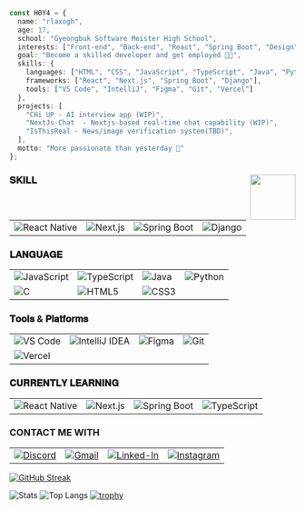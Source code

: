 ```ts
const H0Y4 = {
  name: "rlaxogh",
  age: 17,
  school: "Gyeongbuk Software Meister High School",
  interests: ["Front-end", "Back-end", "React", "Spring Boot", "Design", "AI", "Real-time apps"],
  goal: "Become a skilled developer and get employed 👨‍💻",
  skills: {
    languages: ["HTML", "CSS", "JavaScript", "TypeScript", "Java", "Python", "C", "Styled-components"],
    frameworks: ["React", "Next.js", "Spring Boot", "Django"],
    tools: ["VS Code", "IntelliJ", "Figma", "Git", "Vercel"]
  },
  projects: [
    "CHi UP - AI interview app (WIP)",
    "NextJs-Chat  - Nextjs-based real-time chat capability (WIP)",
    "IsThisReal - News/image verification system(TBD)",
  ],
  motto: "More passionate than yesterday 🌱"
};
```
### 𝐒𝐊𝐈𝐋𝐋 <img src="https://peppy-melba-47ed98.netlify.app/.netlify/functions/random-image" width="80" align="right">

|  |  |  |  |
|--|--|--|--|
| ![React Native](https://img.shields.io/badge/React_Native-20232A?style=for-the-badge&logo=react&logoColor=61DAFB) | ![Next.js](https://img.shields.io/badge/next%20js-000000?style=for-the-badge&logo=nextdotjs&logoColor=white) | ![Spring Boot](https://img.shields.io/badge/Spring_Boot-6DB33F?style=for-the-badge&logo=spring-boot&logoColor=white) | ![Django](https://img.shields.io/badge/Django-092E20?style=for-the-badge&logo=django&logoColor=green) |

### 𝐋𝐀𝐍𝐆𝐔𝐀𝐆𝐄
|  |  |  |  |
|--|--|--|--|
| ![JavaScript](https://img.shields.io/badge/JavaScript-323330?style=for-the-badge&logo=javascript&logoColor=F7DF1E) | ![TypeScript](https://img.shields.io/badge/TypeScript-007ACC?style=for-the-badge&logo=typescript&logoColor=white) | ![Java](https://img.shields.io/badge/Java-ED8B00?style=for-the-badge&logo=openjdk&logoColor=white) | ![Python](https://img.shields.io/badge/Python-FFD43B?style=for-the-badge&logo=python&logoColor=blue) |
| ![C](https://img.shields.io/badge/C-00599C?style=for-the-badge&logo=c&logoColor=white) | ![HTML5](https://img.shields.io/badge/HTML5-E34F26?style=for-the-badge&logo=html5&logoColor=white) | ![CSS3](https://img.shields.io/badge/CSS3-1572B6?style=for-the-badge&logo=css3&logoColor=white) |  |

### 𝐓𝐨𝐨𝐥𝐬 & 𝐏𝐥𝐚𝐭𝐟𝐨𝐫𝐦𝐬
|  |  |  |  |
|--|--|--|--|
| ![VS Code](https://img.shields.io/badge/VS_Code-007ACC?style=for-the-badge&logo=visual-studio-code&logoColor=white) | ![IntelliJ IDEA](https://img.shields.io/badge/IntelliJ_IDEA-000000?style=for-the-badge&logo=intellijidea&logoColor=white) | ![Figma](https://img.shields.io/badge/Figma-F24E1E?style=for-the-badge&logo=figma&logoColor=white) | ![Git](https://img.shields.io/badge/Git-F05032?style=for-the-badge&logo=git&logoColor=white) |
| ![Vercel](https://img.shields.io/badge/Vercel-000000?style=for-the-badge&logo=vercel&logoColor=white) |  |  |  |


### 𝐂𝐔𝐑𝐑𝐄𝐍𝐓𝐋𝐘 𝐋𝐄𝐀𝐑𝐍𝐈𝐍𝐆
|  |  |  |  |
|--|--|--|--|
| ![React Native](https://img.shields.io/badge/React_Native-20232A?style=for-the-badge&logo=react&logoColor=61DAFB) | ![Next.js](https://img.shields.io/badge/next%20js-000000?style=for-the-badge&logo=nextdotjs&logoColor=white) | ![Spring Boot](https://img.shields.io/badge/Spring_Boot-6DB33F?style=for-the-badge&logo=spring-boot&logoColor=white) | ![TypeScript](https://img.shields.io/badge/TypeScript-007ACC?style=for-the-badge&logo=typescript&logoColor=white) |

### CONTACT ME WITH
|  |  |  |  |
|--|--|--|--|
| [![Discord](https://img.shields.io/badge/Discord-5865F2?style=for-the-badge&logo=discord&logoColor=white)](https://discordapp.com/users/867071958071771157) | [![Gmail](https://img.shields.io/badge/Gmail-D14836?style=for-the-badge&logo=gmail&logoColor=white)](mailto:btm.email2769@gmail.com) | [![Linked-In](https://img.shields.io/badge/LinkedIn-0077B5?style=for-the-badge&logo=linkedin&logoColor=white)](https://www.linkedin.com/in/%EA%B9%80%ED%83%9C%ED%98%B8-%EA%B9%80%ED%83%9C%ED%98%B8-099213361/) | [![Instagram](https://img.shields.io/badge/Instagram-E4405F?style=for-the-badge&logo=instagram&logoColor=white)](https://www.instagram.com/btm.email2769/)

[![GitHub Streak](https://streak-stats.demolab.com/?user=rlaxogh76&theme=dark)](https://git.io/streak-stats)

![Stats](https://github-readme-stats.vercel.app/api?username=rlaxogh76&hide_title=false&hide_rank=false&show_icons=true&include_all_commits=true&count_private=true&disable_animations=false&theme=dracula&locale=en&hide_border=false&order=1)  ![Top Langs](https://github-readme-stats.vercel.app/api/top-langs?username=rlaxogh76&locale=en&hide_title=false&layout=compact&card_width=320&langs_count=5&theme=dracula&hide_border=false&order=2)
[![trophy](https://github-profile-trophy.vercel.app/?username=rlaxogh76&theme=onedark)](https://github.com/rlaxogh76/github-profile-trophy)
